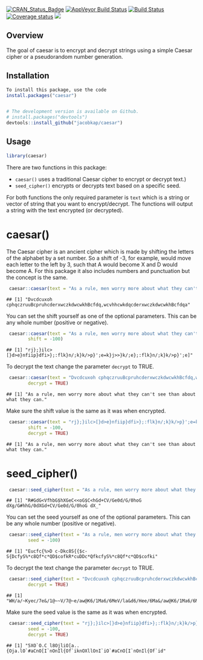 
[![CRAN\_Status\_Badge](http://www.r-pkg.org/badges/version/caesar)](https://cran.r-project.org/package=caesar)
[![AppVeyor Build
Status](https://ci.appveyor.com/api/projects/status/github/jacobkap/caesar?branch=master&svg=true)](https://ci.appveyor.com/project/jacobkap/caesar)
[![Build
Status](https://travis-ci.org/jacobkap/caesar.svg?branch=master)](https://travis-ci.org/jacobkap/caesar)
[![Coverage
status](https://codecov.io/gh/jacobkap/caesar/branch/master/graph/badge.svg)](https://codecov.io/github/jacobkap/caesar?branch=master)
[![](http://cranlogs.r-pkg.org/badges/grand-total/caesar?color=blue)](https://cran.r-project.org/package=caesar)

## Overview

The goal of caesar is to encrypt and decrypt strings using a simple
Caesar cipher or a pseudorandom number generation.

## Installation

``` r
To install this package, use the code
install.packages("caesar")


# The development version is available on Github.
# install.packages("devtools")
devtools::install_github("jacobkap/caesar")
```

## Usage

``` r
library(caesar)
```

There are two functions in this package:

  - `caesar()` uses a traditional Caesar cipher to encrypt or decrypt
    text.)  
  - `seed_cipher()` encrypts or decrypts text based on a specific seed.

For both functions the only required parameter is `text` which is a
string or vector of string that you want to encrypt/decrypt. The
functions will output a string with the text encrypted (or decrypted).

# caesar()

The Caesar cipher is an ancient cipher which is made by shifting the
letters of the alphabet by a set number. So a shift of -3, for example,
would move each letter to the left by 3, such that A would become X and
D would become A. For this package it also includes numbers and
punctuation but the concept is the
same.

``` r
 caesar::caesar(text = "As a rule, men worry more about what they can't see than about what they can.")
```

    ## [1] "Dvcdcuxoh cphqczruuBcpruhcderxwczkdwcwkhBcfdq,wcvhhcwkdqcderxwczkdwcwkhBcfdqa"

You can set the shift yourself as one of the optional parameters. This
can be any whole number (positive or
negative).

``` r
 caesar::caesar(text = "As a rule, men worry more about what they can't see than about what they can.", 
        shift = -100)
```

    ## [1] "rj};}ilc>[}d>e}nfiip}dfi>};:flk}n/;k}k/>p}';e=k}j>>}k/;e};:flk}n/;k}k/>p}';e]"

To decrypt the text change the parameter `decrypt` to
TRUE.

``` r
 caesar::caesar(text = "Dvcdcuxoh cphqczruuBcpruhcderxwczkdwcwkhBcfdq,wcvhhcwkdqcderxwczkdwcwkhBcfdqa",
        decrypt = TRUE)
```

    ## [1] "As a rule, men worry more about what they can't see than about what they can."

Make sure the shift value is the same as it was when
encrypted.

``` r
 caesar::caesar(text = "rj};}ilc>[}d>e}nfiip}dfi>};:flk}n/;k}k/>p}';e=k}j>>}k/;e};:flk}n/;k}k/>p}';e]", 
        shift = -100, 
        decrypt = TRUE)
```

    ## [1] "As a rule, men worry more about what they can't see than about what they can."

# seed\_cipher()

``` r
 caesar::seed_cipher(text = "As a rule, men worry more about what they can't see than about what they can.")
```

    ## [1] "R#GdG<VfhbG$hXGeC<<oG$C<hGd+CV/Ge0d/G/0hoG dXg/G#hhG/0dXGd+CV/Ge0d/G/0hoG dX_"

You can set the seed yourself as one of the optional parameters. This
can be any whole number (positive or
negative).

``` r
 caesar::seed_cipher(text = "As a rule, men worry more about what they can't see than about what they can.", 
        seed = -100)
```

    ## [1] "Eucfc{%>D c-Dkc8S{{$c-S{DcfyS%*c8Qf*c*QD$cofkR*cuDDc*QfkcfyS%*c8Qf*c*QD$cofki"

To decrypt the text change the parameter `decrypt` to
TRUE.

``` r
 caesar::seed_cipher(text = "Dvcdcuxoh cphqczruuBcpruhcderxwczkdwcwkhBcfdq,wcvhhcwkdqcderxwczkdwcwkhBcfdqa",
        decrypt = TRUE)
```

    ## [1] "WH/a/~Kyec/7e&/1@~~V/7@~e/aw@K6/1Ma6/6MeV/la&d6/Hee/6Ma&/aw@K6/1Ma6/6MeV/la&E"

Make sure the seed value is the same as it was when
encrypted.

``` r
 caesar::seed_cipher(text = "rj};}ilc>[}d>e}nfiip}dfi>};:flk}n/;k}k/>p}';e=k}j>>}k/;e};:flk}n/;k}k/>p}';e]", 
        seed = -100, 
        decrypt = TRUE)
```

    ## [1] "5XO`O.C l8OjliO[a..{Oja.lO`#aCnO[I`nOnIl{Of`iknOXllOnI`iO`#aCnO[I`nOnIl{Of`id"
